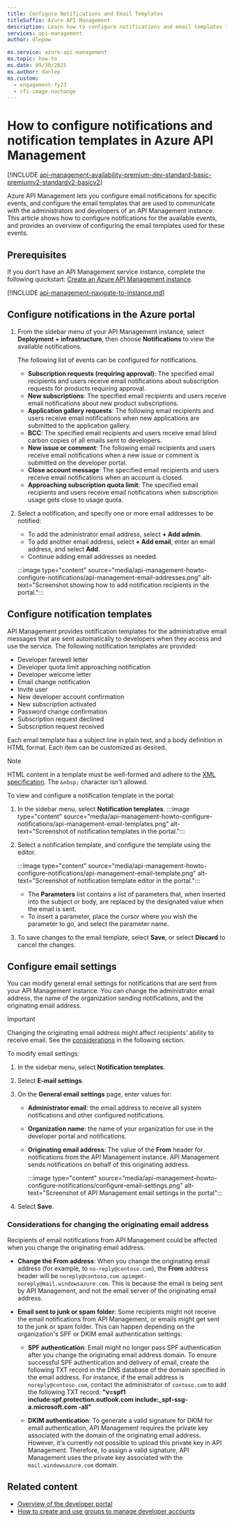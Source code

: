 ```yaml
---
title: Configure Notifications and Email Templates
titleSuffix: Azure API Management
description: Learn how to configure notifications and email templates for events in Azure API Management.
services: api-management
author: dlepow

ms.service: azure-api-management
ms.topic: how-to
ms.date: 09/30/2025
ms.author: danlep
ms.custom:
  - engagement-fy23
  - sfi-image-nochange
---
```


# How to configure notifications and notification templates in Azure API Management

[!INCLUDE [api-management-availability-premium-dev-standard-basic-premiumv2-standardv2-basicv2](../../includes/api-management-availability-premium-dev-standard-basic-premiumv2-standardv2-basicv2.md)]

Azure API Management lets you configure email notifications for specific events, and configure the email templates that are used to communicate with the administrators and developers of an API Management instance. This article shows how to configure notifications for the available events, and provides an overview of configuring the email templates used for these events.

## Prerequisites

If you don't have an API Management service instance, complete the following quickstart: [Create an Azure API Management instance](get-started-create-service-instance.md).

[!INCLUDE [api-management-navigate-to-instance.md](../../includes/api-management-navigate-to-instance.md)]

## <a name="publisher-notifications"> </a>Configure notifications in the Azure portal

1. From the sidebar menu of your API Management instance, select **Deployment + infrastructure**, then choose **Notifications** to view the available notifications.

    The following list of events can be configured for notifications.

    - **Subscription requests (requiring approval)**: The specified email recipients and users receive email notifications about subscription requests for products requiring approval.
    - **New subscriptions**: The specified email recipients and users receive email notifications about new product subscriptions.
    - **Application gallery requests**: The following email recipients and users receive email notifications when new applications are submitted to the application gallery.
    - **BCC**: The specified email recipients and users receive email blind carbon copies of all emails sent to developers.
    - **New issue or comment**: The following email recipients and users receive email notifications when a new issue or comment is submitted on the developer portal.
    - **Close account message**: The specified email recipients and users receive email notifications when an account is closed.
    - **Approaching subscription quota limit**: The specified email recipients and users receive email notifications when subscription usage gets close to usage quota.

1. Select a notification, and specify one or more email addresses to be notified:
    * To add the administrator email address, select **+ Add admin**.
    * To add another email address, select **+ Add email**, enter an email address, and select **Add**. 
    * Continue adding email addresses as needed.

    :::image type="content" source="media/api-management-howto-configure-notifications/api-management-email-addresses.png" alt-text="Screenshot showing how to add notification recipients in the portal.":::

## <a name="email-templates"> </a>Configure notification templates

API Management provides notification templates for the administrative email messages that are sent automatically to developers when they access and use the service. The following notification templates are provided:

- Developer farewell letter
- Developer quota limit approaching notification
- Developer welcome letter
- Email change notification
- Invite user
- New developer account confirmation
- New subscription activated
- Password change confirmation
- Subscription request declined
- Subscription request received

Each email template has a subject line in plain text, and a body definition in HTML format. Each item can be customized as desired.

> [!NOTE]
> HTML content in a template must be well-formed and adhere to the [XML specification](https://www.w3.org/XML/). The `&nbsp;` character isn't allowed.

To view and configure a notification template in the portal:

1. In the sidebar menu, select **Notification templates**.
    :::image type="content" source="media/api-management-howto-configure-notifications/api-management-email-templates.png" alt-text="Screenshot of notification templates in the portal.":::

1. Select a notification template, and configure the template using the editor.

    :::image type="content" source="media/api-management-howto-configure-notifications/api-management-email-template.png" alt-text="Screenshot of notification template editor in the portal.":::

    * The **Parameters** list contains a list of parameters that, when inserted into the subject or body, are replaced by the designated value when the email is sent.
    * To insert a parameter, place the cursor where you wish the parameter to go, and select the parameter name.

1. To save changes to the email template, select **Save**, or select **Discard** to cancel the changes.

## Configure email settings

You can modify general email settings for notifications that are sent from your API Management instance. You can change the administrator email address, the name of the organization sending notifications, and the originating email address. 

> [!IMPORTANT]
> Changing the originating email address might affect recipients' ability to receive email. See the [considerations](#considerations-for-changing-the-originating-email-address) in the following section.
> 
To modify email settings:

1. In the sidebar menu, select **Notification templates**.

1. Select **E-mail settings**.

1. On the **General email settings** page, enter values for:
    * **Administrator email**: the email address to receive all system notifications and other configured notifications.
    * **Organization name**: the name of your organization for use in the developer portal and notifications.
    * **Originating email address**: The value of the **From** header for notifications from the API Management instance. API Management sends notifications on behalf of this originating address.

      :::image type="content" source="media/api-management-howto-configure-notifications/configure-email-settings.png" alt-text="Screenshot of API Management email settings in the portal":::

1. Select **Save**.

### Considerations for changing the originating email address

Recipients of email notifications from API Management could be affected when you change the originating email address.

* **Change the From address**: When you change the originating email address (for example, to `no-reply@contoso.com`), the **From** address header will be `noreply@contoso.com apimgmt-noreply@mail.windowsazure.com`. This is because the email is being sent by API Management, and not the email server of the originating email address.

* **Email sent to junk or spam folder**: Some recipients might not receive the email notifications from API Management, or emails might get sent to the junk or spam folder. This can happen depending on the organization's SPF or DKIM email authentication settings:

    * **SPF authentication**: Email might no longer pass SPF authentication after you change the originating email address domain. To ensure successful SPF authentication and delivery of email, create the following TXT record in the DNS database of the domain specified in the email address. For instance, if the email address is `noreply@contoso.com`, contact the administrator of `contoso.com` to add the following TXT record: **"v=spf1 include:spf.protection.outlook.com include:_spf-ssg-a.microsoft.com -all"**

    * **DKIM authentication**: To generate a valid signature for DKIM for email authentication, API Management requires the private key associated with the domain of the originating email address. However, it's currently not possible to upload this private key in API Management. Therefore, to assign a valid signature, API Management uses the private key associated with the `mail.windowsazure.com` domain.

## Related content

* [Overview of the developer portal](api-management-howto-developer-portal.md)
* [How to create and use groups to manage developer accounts](api-management-howto-create-groups.md)
